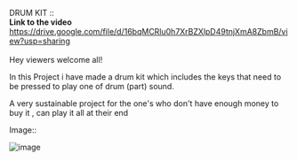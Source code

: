  DRUM KIT   :: <br>
 **Link to the video**<br>
 https://drive.google.com/file/d/16bqMCRlu0h7XrBZXlpD49tnjXmA8ZbmB/view?usp=sharing<br> <br>
 Hey viewers welcome all!
 
 In this Project i have made a drum kit which includes the keys that need to be pressed to play one of drum (part) sound.
 
 A very sustainable project for the one's who don't have enough money to buy it , can play it all at their end 
 
 Image::
 
 ![image](https://user-images.githubusercontent.com/100613653/181891422-24625f08-b12b-4b17-a74e-291706e69ba2.png)

